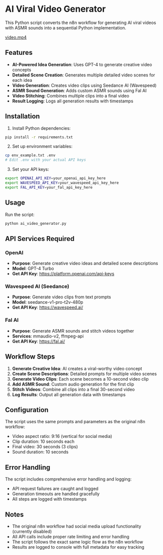# AI Viral Video Generator

This Python script converts the n8n workflow for generating AI viral videos with ASMR sounds into a sequential Python implementation.

[video.mp4](https://github.com/user-attachments/assets/37fe24ba-e944-46ef-b6ba-cd33080afede)


## Features

- **AI-Powered Idea Generation**: Uses GPT-4 to generate creative video concepts
- **Detailed Scene Creation**: Generates multiple detailed video scenes for each idea
- **Video Generation**: Creates video clips using Seedance AI (Wavespeed)
- **ASMR Sound Generation**: Adds custom ASMR sounds using Fal AI
- **Video Stitching**: Combines multiple clips into a final video
- **Result Logging**: Logs all generation results with timestamps

## Installation

1. Install Python dependencies:
```bash
pip install -r requirements.txt
```

2. Set up environment variables:
```bash
cp env_example.txt .env
# Edit .env with your actual API keys
```

3. Set your API keys:
```bash
export OPENAI_API_KEY=your_openai_api_key_here
export WAVESPEED_API_KEY=your_wavespeed_api_key_here
export FAL_API_KEY=your_fal_api_key_here
```

## Usage

Run the script:
```bash
python ai_video_generator.py
```

## API Services Required

### OpenAI
- **Purpose**: Generate creative video ideas and detailed scene descriptions
- **Model**: GPT-4 Turbo
- **Get API Key**: https://platform.openai.com/api-keys

### Wavespeed AI (Seedance)
- **Purpose**: Generate video clips from text prompts
- **Model**: seedance-v1-pro-t2v-480p
- **Get API Key**: https://wavespeed.ai/

### Fal AI
- **Purpose**: Generate ASMR sounds and stitch videos together
- **Services**: mmaudio-v2, ffmpeg-api
- **Get API Key**: https://fal.ai/


## Workflow Steps

1. **Generate Creative Idea**: AI creates a viral-worthy video concept
2. **Create Scene Descriptions**: Detailed prompts for multiple video scenes
3. **Generate Video Clips**: Each scene becomes a 10-second video clip
4. **Add ASMR Sound**: Custom audio generation for the first clip
5. **Stitch Videos**: Combine all clips into a final 30-second video
6. **Log Results**: Output all generation data with timestamps

## Configuration

The script uses the same prompts and parameters as the original n8n workflow:
- Video aspect ratio: 9:16 (vertical for social media)
- Clip duration: 10 seconds each
- Final video: 30 seconds (3 clips)
- Sound duration: 10 seconds

## Error Handling

The script includes comprehensive error handling and logging:
- API request failures are caught and logged
- Generation timeouts are handled gracefully
- All steps are logged with timestamps

## Notes

- The original n8n workflow had social media upload functionality (currently disabled)
- All API calls include proper rate limiting and error handling
- The script follows the exact same logic flow as the n8n workflow
- Results are logged to console with full metadata for easy tracking
